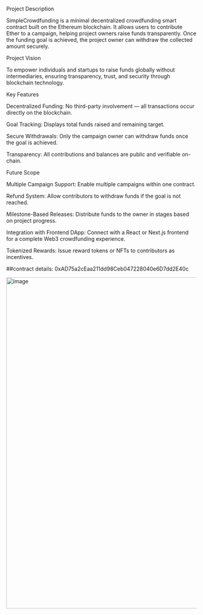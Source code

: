 Project Description

SimpleCrowdfunding is a minimal decentralized crowdfunding smart contract built on the Ethereum blockchain.
It allows users to contribute Ether to a campaign, helping project owners raise funds transparently.
Once the funding goal is achieved, the project owner can withdraw the collected amount securely.

Project Vision

To empower individuals and startups to raise funds globally without intermediaries, ensuring transparency, trust, and security through blockchain technology.

Key Features

Decentralized Funding: No third-party involvement — all transactions occur directly on the blockchain.

Goal Tracking: Displays total funds raised and remaining target.

Secure Withdrawals: Only the campaign owner can withdraw funds once the goal is achieved.

Transparency: All contributions and balances are public and verifiable on-chain.

Future Scope

Multiple Campaign Support: Enable multiple campaigns within one contract.

Refund System: Allow contributors to withdraw funds if the goal is not reached.

Milestone-Based Releases: Distribute funds to the owner in stages based on project progress.

Integration with Frontend DApp: Connect with a React or Next.js frontend for a complete Web3 crowdfunding experience.

Tokenized Rewards: Issue reward tokens or NFTs to contributors as incentives.

##contract details: 0xAD75a2cEaa211dd98Ceb047228040e6D7dd2E40c

<img width="1731" height="874" alt="image" src="https://github.com/user-attachments/assets/eb493984-e452-4ab7-bd5a-fc57627b05b8" />
